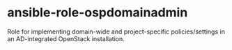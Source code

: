 # ansible-role-ospdomainadmin
Role for implementing domain-wide and project-specific policies/settings in an AD-integrated OpenStack installation.
